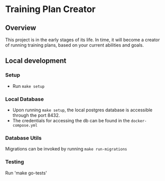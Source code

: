 # Training Plan Creator

## Overview
This project is in the early stages of its life. In time, it will become a creator of running training plans, based 
on your current abilities and goals.

## Local development

### Setup
- Run `make setup`

### Local Database
- Upon running `make setup`, the local postgres database is accessible through the port 8432.
- The credentials for accessing the db can be found in the `docker-compose.yml`

### Database Utils
Migrations can be invoked by running `make run-migrations`

### Testing
Run 'make go-tests'